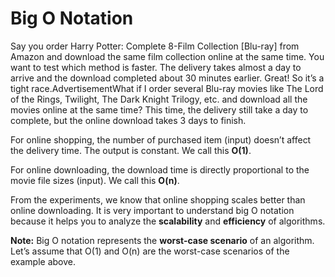 # Big O Notation

Say you order Harry Potter: Complete 8-Film Collection \[Blu-ray\] from Amazon and download the same film collection online at the same time. You want to test which method is faster. The delivery takes almost a day to arrive and the download completed about 30 minutes earlier. Great! So it’s a tight race.AdvertisementWhat if I order several Blu-ray movies like The Lord of the Rings, Twilight, The Dark Knight Trilogy, etc. and download all the movies online at the same time? This time, the delivery still take a day to complete, but the online download takes 3 days to finish.

For online shopping, the number of purchased item \(input\) doesn’t affect the delivery time. The output is constant. We call this **O\(1\)**.

For online downloading, the download time is directly proportional to the movie file sizes \(input\). We call this **O\(n\)**.

From the experiments, we know that online shopping scales better than online downloading. It is very important to understand big O notation because it helps you to analyze the **scalability** and **efficiency** of algorithms.

**Note:** Big O notation represents the **worst-case scenario** of an algorithm. Let’s assume that O\(1\) and O\(n\) are the worst-case scenarios of the example above.

